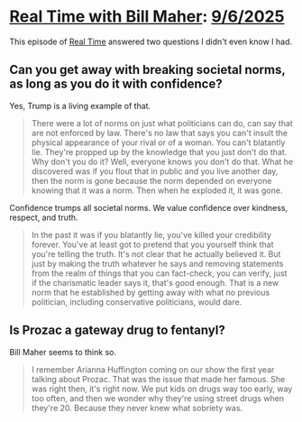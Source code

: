 # [Real Time with Bill Maher](https://podcastindex.org/podcast/742515): [9/6/2025](https://writecomments.com/transcripts/?md5=124924eef906721386f94ff2ec408299)

This episode of [Real Time] answered two questions I didn't even know I had.

[Real Time]: ../../../series/real-time.md

## Can you get away with breaking societal norms, as long as you do it with confidence?

Yes, Trump is a living example of that.

> There were a lot of norms on just what politicians can do, can say that are not enforced by law. There's no law that says you can't insult the physical appearance of your rival or of a woman. You can't blatantly lie. They're propped up by the knowledge that you just don't do that. Why don't you do it? Well, everyone knows you don't do that. What he discovered was if you flout that in public and you live another day, then the norm is gone because the norm depended on everyone knowing that it was a norm. Then when he exploded it, it was gone.

Confidence trumps all societal norms. We value confidence over kindness, respect, and truth.

> In the past it was if you blatantly lie, you've killed your credibility forever. You've at least got to pretend that you yourself think that you're telling the truth. It's not clear that he actually believed it. But just by making the truth whatever he says and removing statements from the realm of things that you can fact-check, you can verify, just if the charismatic leader says it, that's good enough. That is a new norm that he established by getting away with what no previous politician, including conservative politicians, would dare.

## Is Prozac a gateway drug to fentanyl? 

Bill Maher seems to think so.

> I remember Arianna Huffington coming on our show the first year talking about Prozac. That was the issue that made her famous. She was right then, it's right now. We put kids on drugs way too early, way too often, and then we wonder why they're using street drugs when they're 20. Because they never knew what sobriety was.
